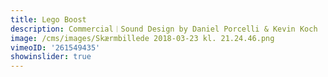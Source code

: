 ```yaml
---
title: Lego Boost
description: Commercial︱Sound Design by Daniel Porcelli & Kevin Koch
image: /cms/images/Skærmbillede 2018-03-23 kl. 21.24.46.png
vimeoID: '261549435'
showinslider: true
---
```



